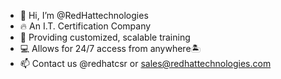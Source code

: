 - 👋 Hi, I’m @RedHattechnologies
- 🔥 An I.T. Certification Company
- 🌱 Providing customized, scalable training
- 💻 Allows for 24/7 access from anywhere🏝️
- 📫 Contact us @redhatcsr or sales@redhattechnologies.com

<!---
RedHattechnologies/RedHattechnologies is a ✨ special ✨ repository because its `README.md` (this file) appears on your GitHub profile.
You can click the Preview link to take a look at your changes.
--->
